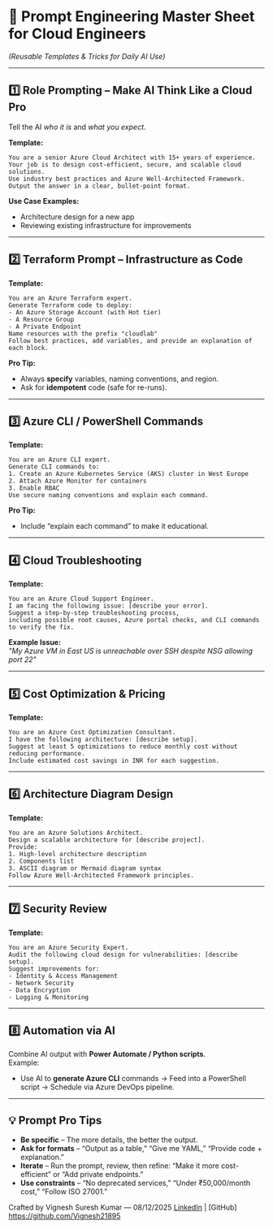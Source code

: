 
# 📜 Prompt Engineering Master Sheet for Cloud Engineers  
*(Reusable Templates & Tricks for Daily AI Use)*  

---

## 1️⃣ Role Prompting – Make AI Think Like a Cloud Pro
Tell the AI *who it is* and *what you expect*.

**Template:**  
```
You are a senior Azure Cloud Architect with 15+ years of experience. 
Your job is to design cost-efficient, secure, and scalable cloud solutions. 
Use industry best practices and Azure Well-Architected Framework. 
Output the answer in a clear, bullet-point format.
```

**Use Case Examples:**
- Architecture design for a new app
- Reviewing existing infrastructure for improvements

---

## 2️⃣ Terraform Prompt – Infrastructure as Code
**Template:**  
```
You are an Azure Terraform expert. 
Generate Terraform code to deploy:
- An Azure Storage Account (with Hot tier)
- A Resource Group
- A Private Endpoint
Name resources with the prefix "cloudlab"
Follow best practices, add variables, and provide an explanation of each block.
```

**Pro Tip:**  
- Always **specify** variables, naming conventions, and region.
- Ask for **idempotent** code (safe for re-runs).

---

## 3️⃣ Azure CLI / PowerShell Commands
**Template:**  
```
You are an Azure CLI expert. 
Generate CLI commands to:
1. Create an Azure Kubernetes Service (AKS) cluster in West Europe
2. Attach Azure Monitor for containers
3. Enable RBAC
Use secure naming conventions and explain each command.
```

**Pro Tip:**  
- Include “explain each command” to make it educational.

---

## 4️⃣ Cloud Troubleshooting
**Template:**  
```
You are an Azure Cloud Support Engineer.
I am facing the following issue: [describe your error].
Suggest a step-by-step troubleshooting process, 
including possible root causes, Azure portal checks, and CLI commands to verify the fix.
```

**Example Issue:**  
*"My Azure VM in East US is unreachable over SSH despite NSG allowing port 22"*  

---

## 5️⃣ Cost Optimization & Pricing
**Template:**  
```
You are an Azure Cost Optimization Consultant. 
I have the following architecture: [describe setup]. 
Suggest at least 5 optimizations to reduce monthly cost without reducing performance. 
Include estimated cost savings in INR for each suggestion.
```

---

## 6️⃣ Architecture Diagram Design
**Template:**  
```
You are an Azure Solutions Architect. 
Design a scalable architecture for [describe project].
Provide:
1. High-level architecture description
2. Components list
3. ASCII diagram or Mermaid diagram syntax
Follow Azure Well-Architected Framework principles.
```

---

## 7️⃣ Security Review
**Template:**  
```
You are an Azure Security Expert.
Audit the following cloud design for vulnerabilities: [describe setup].
Suggest improvements for:
- Identity & Access Management
- Network Security
- Data Encryption
- Logging & Monitoring
```

---

## 8️⃣ Automation via AI
Combine AI output with **Power Automate / Python scripts**.  
Example:  
- Use AI to **generate Azure CLI** commands → Feed into a PowerShell script → Schedule via Azure DevOps pipeline.

---

## 💡 Prompt Pro Tips
- **Be specific** – The more details, the better the output.
- **Ask for formats** – “Output as a table,” “Give me YAML,” “Provide code + explanation.”
- **Iterate** – Run the prompt, review, then refine: “Make it more cost-efficient” or “Add private endpoints.”
- **Use constraints** – “No deprecated services,” “Under ₹50,000/month cost,” “Follow ISO 27001.”


Crafted by Vignesh Suresh Kumar — 08/12/2025
[LinkedIn](https://www.linkedin.com/in/vignesh-suresh-kumar-6640ba197/) | 
[GitHub] https://github.com/Vignesh21895